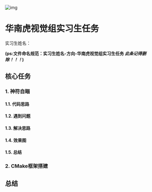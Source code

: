 ![img](https://i0.hdslb.com/bfs/new_dyn/791944995fff725f42c7f5a9b64f8567100423098.png@1295w.webp)

# 华南虎视觉组实习生任务

实习生姓名：

**(ps:文件命名规范：实习生姓名-方向-华南虎视觉组实习生任务 *此条记得删除！！！*)**

## 核心任务

### 1. 神符自瞄

#### 1.1. 代码思路
#### 1.2. 遇到问题
#### 1.3. 解决思路
#### 1.4. 效果图
#### 1.5. 总结

### 2. CMake框架搭建


## 总结
